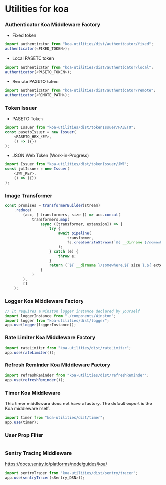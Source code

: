 # Utilities for koa

### Authenticator Koa Middleware Factory

* Fixed token

```javascript
import authenticator from "koa-utilities/dist/authenticator/fixed"; 
authenticator(<FIXED_TOKEN>); 
```

* Local PASETO token

```javascript
import authenticator from "koa-utilities/dist/authenticator/local"; 
authenticator(<PASETO_TOKEN>); 
```

* Remote PASETO token

```javascript
import authenticator from "koa-utilities/dist/authenticator/remote"; 
authenticator(<REMOTE_PATH>); 
```

### Token Issuer

* PASETO Token

```javascript
import Issuer from "koa-utilities/dist/tokenIssuer/PASETO";
const pasetoIssuer = new Issuer(
    <PASETO_HEX_KEY>,
    () => ({})
);
```

* JSON Web Token (Work-in-Progress)

```javascript
import Issuer from "koa-utilities/dist/tokenIssuer/JWT";
const jwtIssuer = new Issuer(
    <JWT_KEY>,
    () => ({})
);
```

### Image Transformer

```javascript
const promises = transformerBuilder(stream)
    .reduce(
        (acc, [ transformers, size ]) => acc.concat(
            transformers.map(
                async ([transformer, extension]) => {
                    try {
                        await pipeline(
                            transformer,
                            fs.createWriteStream(`${ __dirname }/somewhere.${ size }.${ extension }`)
                        );
                    } catch (e) {
                        throw e;
                    }
                    return (`${ __dirname }/somewhere.${ size }.${ extension }`);
                }
            )
        ),
        []
    );
```

### Logger Koa Middleware Factory

```javascript
// It requires a Winston logger instance declared by yourself
import loggerInstance from "./components/Winston";
import logger from "koa-utilities/dist/logger";
app.use(logger(loggerInstance)); 
```

### Rate Limiter Koa Middleware Factory

```javascript
import rateLimiter from "koa-utilities/dist/rateLimiter";
app.use(rateLimiter()); 
```

### Refresh Reminder Koa Middleware Factory

```javascript
import refreshReminder from "koa-utilities/dist/refreshReminder";
app.use(refreshReminder()); 
```

### Timer Koa Middleware

This timer middleware does not have a factory. 
The default export is the Koa middleware itself. 

```javascript
import timer from "koa-utilities/dist/timer";
app.use(timer); 
```

### User Prop Filter

```javascript

```

### Sentry Tracing Middleware
https://docs.sentry.io/platforms/node/guides/koa/

```javascript
import sentryTracer from "koa-utilities/dist/sentry/tracer";
app.use(sentryTracer(<Sentry_DSN>)); 
```

